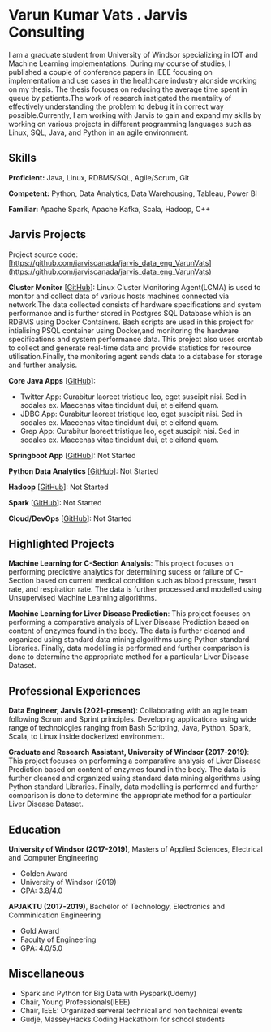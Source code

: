 # Varun Kumar Vats . Jarvis Consulting

I am a graduate student from University of Windsor specializing in IOT and Machine Learning implementations. During my course of studies, I published a couple of conference papers in IEEE focusing on implementation and use cases in the healthcare industry alonside working on my thesis. The thesis focuses on reducing the average time spent in queue by patients.The work of research instigated the mentality of effectively understanding the problem to debug it in correct way possible.Currently, I am working with Jarvis to gain and expand my skills by working on various projects in different programming languages such as Linux, SQL, Java, and Python in an agile environment.

## Skills

**Proficient:** Java, Linux, RDBMS/SQL, Agile/Scrum, Git

**Competent:** Python, Data Analytics, Data Warehousing, Tableau, Power BI

**Familiar:** Apache Spark, Apache Kafka, Scala, Hadoop, C++

## Jarvis Projects

Project source code: [https://github.com/jarviscanada/jarvis_data_eng_VarunVats](https://github.com/jarviscanada/jarvis_data_eng_VarunVats)


**Cluster Monitor** [[GitHub](https://github.com/jarviscanada/jarvis_data_eng_VarunVats/tree/master/linux_sql)]: Linux Cluster Monitoring Agent(LCMA) is used to monitor and collect data of various hosts machines connected via network.The data collected consists of hardware specifications and system performance and is further stored in Postgres SQL Database which is an RDBMS using Docker Containers. Bash scripts are used in this project for intialising PSQL container using Docker,and monitoring the hardware specifications and system performance data. This project also uses crontab to collect and generate real-time data and provide statistics for resource utilisation.Finally, the monitoring agent sends data to a database for storage and further analysis.

**Core Java Apps** [[GitHub](https://github.com/jarviscanada/jarvis_data_eng_VarunVats/tree/master/core_java)]:
      
  - Twitter App: Curabitur laoreet tristique leo, eget suscipit nisi. Sed in sodales ex. Maecenas vitae tincidunt dui, et eleifend quam.
  - JDBC App: Curabitur laoreet tristique leo, eget suscipit nisi. Sed in sodales ex. Maecenas vitae tincidunt dui, et eleifend quam.
  - Grep App: Curabitur laoreet tristique leo, eget suscipit nisi. Sed in sodales ex. Maecenas vitae tincidunt dui, et eleifend quam.

**Springboot App** [[GitHub](https://github.com/jarviscanada/jarvis_data_eng_VarunVats/tree/master/springboot)]: Not Started

**Python Data Analytics** [[GitHub](https://github.com/jarviscanada/jarvis_data_eng_VarunVats/tree/master/python_data_anlytics)]: Not Started

**Hadoop** [[GitHub](https://github.com/jarviscanada/jarvis_data_eng_VarunVats/tree/master/hadoop)]: Not Started

**Spark** [[GitHub](https://github.com/jarviscanada/jarvis_data_eng_VarunVats/tree/master/spark)]: Not Started

**Cloud/DevOps** [[GitHub](https://github.com/jarviscanada/jarvis_data_eng_VarunVats/tree/master/cloud_devops)]: Not Started


## Highlighted Projects
**Machine Learning for C-Section Analysis**: This project focuses on performing predictive analytics for determining sucess or failure of C- Section based on current medical condition such as blood pressure, heart rate, and respiration rate. The data is further processed and modelled using Unsupervised Machine Learning algorithms.

**Machine Learning for Liver Disease Prediction**: This project focuses on performing a comparative analysis of Liver Disease Prediction based on content of enzymes found in the body. The data is further cleaned and organized using standard data mining algorithms using Python standard Libraries. Finally, data modelling is performed and further comparison is done to determine the appropriate method for a particular Liver Disease Dataset.


## Professional Experiences

**Data Engineer, Jarvis (2021-present)**: Collaborating with an agile team following Scrum and Sprint principles. Developing applications using wide range of technologies ranging from Bash Scripting, Java, Python, Spark, Scala, to Linux inside dockerized environment.

**Graduate and Research Assistant, University of Windsor (2017-2019)**: This project focuses on performing a comparative analysis of Liver Disease Prediction based on content of enzymes found in the body. The data is further cleaned and organized using standard data mining algorithms using Python standard Libraries. Finally, data modelling is performed and further comparison is done to determine the appropriate method for a particular Liver Disease Dataset.


## Education
**University of Windsor (2017-2019)**, Masters  of Applied Sciences, Electrical and Computer Engineering
- Golden Award
- University of Windsor (2019)
- GPA: 3.8/4.0

**APJAKTU (2017-2019)**, Bachelor of Technology, Electronics  and Comminication Engineering
- Gold Award
- Faculty of Engineering
- GPA: 4.0/5.0


## Miscellaneous
- Spark and Python for Big Data with Pyspark(Udemy)
- Chair, Young Professionals(IEEE)
- Chair, IEEE: Organized serveral technical and non technical events
- Gudje, MasseyHacks:Coding Hackathorn for school students